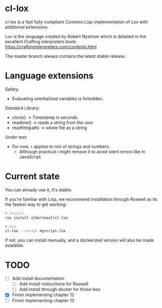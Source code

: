 # cl-lox
cl-lox is a fast fully-compliant Common Lisp implementation of Lox with additional extensions.

Lox is the language created by Robert Nystrom which is detailed in the excellent Crafting interpreters book: https://craftinginterpreters.com/contents.html

The master branch always contains the latest stable release.

# Language extensions

Safety:
- Evaluating uninitialized variables is forbidden.

Standard Library:
- clock() -> Timestamp in seconds
- readline() -> reads a string from the user
- readfile(path) -> whole file as a string

Under test:
- For now, `+` applies to mix of strings and numbers.
  - Although practical I might remove it to avoid silent errors like in JavaScript.

# Current state

You can already use it, it's stable.

If you're familiar with Lisp, we recommend installation through Roswell as its the fastest way to get working:

```bash
# Install
ros install albertoeaf/cl-lox

# Use
cl-lox --script myscript.lox
```

If not, you can install manually, and a dockerized version will also be made available.

# TODO

- [ ] Add install documentation
  - [ ] Add install instructions for Roswell
  - [ ] Add install through docker for those less
- [x] Finish implementing chapter 12
- [ ] Finish implementing chapter 13
